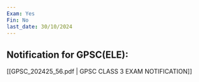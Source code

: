 ```yaml
---
Exam: Yes
Fin: No
last_date: 30/10/2024
---
```

## Notification for GPSC(ELE):
[[GPSC_202425_56.pdf | GPSC CLASS 3 EXAM NOTIFICATION]]

